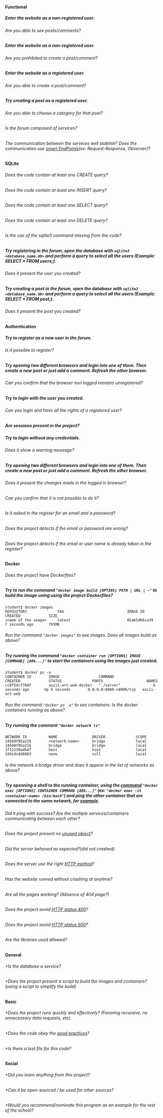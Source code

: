 #### Functional

##### Enter the website as a non-registered user.

###### Are you able to see posts/comments?

##### Enter the website as a non-registered user.

###### Are you prohibited to create a post/comment?

##### Enter the website as a registered user.

###### Are you able to create a post/comment?

##### Try creating a post as a registered user.

###### Are you able to choose a category for that post?

###### Is the forum composed of services?

###### The communication between the services well stablish? Does the communication use [smart EndPoints](https://medium.com/@nathankpeck/microservice-principles-smart-endpoints-and-dumb-pipes-5691d410700f)(ex: Request-Response, Observer)?

#### SQLite

###### Does the code contain at least one CREATE query?

###### Does the code contain at least one INSERT query?

###### Does the code contain at least one SELECT query?

###### Does the code contain at least one DELETE query?

###### Is the use of the sqlite3 command missing from the code?

##### Try registering in the forum, open the database with `sqlite3 <database_name.db>` and perform a query to select all the users (Example: SELECT * FROM users;).

###### Does it present the user you created?

##### Try creating a post in the forum, open the database with `sqlite3 <database_name.db>` and perform a query to select all the users (Example: SELECT * FROM post;).

###### Does it present the post you created?

#### Authentication

##### Try to register as a new user in the forum.

###### Is it possible to register?

##### Try opening two different browsers and login into one of them. Then create a new post or just add a comment. Refresh the other browser.

###### Can you confirm that the browser non logged remains unregistered?

##### Try to login with the user you created.

###### Can you login and have all the rights of a registered user?

##### Are sessions present in the project?

##### Try to login without any credentials.

###### Does it show a warning message?

##### Try opening two different browsers and login into one of them. Then create a new post or just add a comment. Refresh the other browser.

###### Does it present the changes made in the logged in browser?

###### Can you confirm that it is not possible to do it?

###### Is it asked in the register for an email and a password?

###### Does the project detects if the email or password are wrong?

###### Does the project detects if the email or user name is already taken in the register?

#### Docker

###### Does the project have Dockerfiles?

##### Try to run the command `"docker image build [OPTINS] PATH | URL | -"` to build the image using using the project Dockerfiles?
```
student$ docker images
REPOSITORY              TAG                             IMAGE ID            CREATED             SIZE
<name of the image>     latest                          85a65d66ca39        7 seconds ago       795MB
```
###### Run the command `"docker images"` to see images. Does all images build as above?

##### Try running the command `"docker container run [OPTIONS] IMAGE [COMMAND] [ARG...]"` to start the containers using the images just created.
```
student$ docker ps -a
CONTAINER ID        IMAGE                  COMMAND                  CREATED             STATUS              PORTS                    NAMES
cc8f5dcf760f        ascii-art-web-docker   "./server"               6 seconds ago       Up 6 seconds        0.0.0.0:8080->8080/tcp   ascii-art-web
```
###### Run the command `"docker ps -a"` to see containers. Is the docker containers running as above?

##### Try running the comment `"docker network ls"`
```
NETWORK ID          NAME                DRIVER              SCOPE
24560f95a216        <network-name>      bridge              local
24560f95a216        bridge              bridge              local
3f12239adb4f        host                host                local
159cdc8d8083        none                null                local
```
###### Is the network a bridge driver and does it appear in the list of networks as above?

##### Try openning a shell to the running container, using the [command](https://docs.docker.com/engine/reference/commandline/exec/) `"docker exec [OPTIONS] CONTAINER COMMAND [ARG...]"` (ex: `"docker exec -it <container-name> /bin/bash"`) and ping the other container that are connected to the same network, for [example](https://docs.docker.com/engine/tutorials/networkingcontainers/).

###### Did it ping with success? Are the multiple services/containers communicating between each other?

###### Does the project present no [unused object](https://docs.docker.com/config/pruning/)?

###### Did the server behaved as expected?(did not crashed)

###### Does the server use the right [HTTP method](https://developer.mozilla.org/en-US/docs/Web/HTTP/Methods)?

###### Has the website runned without crashing at anytime?

###### Are all the pages working? (Absence of 404 page?)

###### Does the project avoid [HTTP status 400](https://kinsta.com/knowledgebase/400-bad-request/#causes)?

###### Does the project avoid [HTTP status 500](https://www.restapitutorial.com/httpstatuscodes.html)?

###### Are the libraries used allowed?

#### General

###### +Is the database a service?

###### +Does the project present a script to build the images and containers? (using a script to simplify the build)

#### Basic

###### +Does the project runs quickly and effectively? (Favoring recursive, no unnecessary data requests, etc)

###### +Does the code obey the [good practices](https://public.01-edu.org/subjects/good-practices.en)?

###### +Is there a test file for this code?

#### Social

###### +Did you learn anything from this project?

###### +Can it be open-sourced / be used for other sources?

###### +Would you recommend/nominate this program as an example for the rest of the school?
